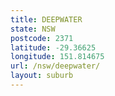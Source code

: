 ```yaml
---
title: DEEPWATER
state: NSW
postcode: 2371
latitude: -29.36625
longitude: 151.814675
url: /nsw/deepwater/
layout: suburb
---
```

